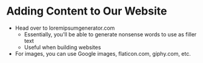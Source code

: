# Adding Content to Our Website
- Head over to loremipsumgenerator.com
    - Essentially, you'll be able to generate nonsense words to use as filler text
    - Useful when building websites
- For images, you can use Google images, flaticon.com, giphy.com, etc.
